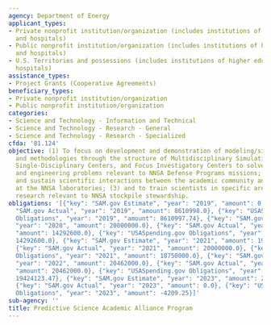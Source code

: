 ```yaml
---
agency: Department of Energy
applicant_types:
- Private nonprofit institution/organization (includes institutions of higher education
  and hospitals)
- Public nonprofit institution/organization (includes institutions of higher education
  and hospitals)
- U.S. Territories and possessions (includes institutions of higher education and
  hospitals)
assistance_types:
- Project Grants (Cooperative Agreements)
beneficiary_types:
- Private nonprofit institution/organization
- Public nonprofit institution/organization
categories:
- Science and Technology - Information and Technical
- Science and Technology - Research - General
- Science and Technology - Research - Specialized
cfda: '81.124'
objective: (1) To focus on development and demonstration of modeling/simulation technologies
  and methodologies through the structure of Multidisciplinary Simulation Centers,
  Single-Disciplinary Centers, and Focus Investigatory Centers to solve open science
  and engineering problems relevant to NNSA Defense Programs missions; (2) to promote
  and sustain scientific interactions between the academic community and scientists
  at the NNSA laboratories; (3) and to train scientists in specific areas of long-term
  research relevant to NNSA stockpile stewardship.
obligations: '[{"key": "SAM.gov Estimate", "year": "2019", "amount": 0.0}, {"key":
  "SAM.gov Actual", "year": "2019", "amount": 8610998.0}, {"key": "USASpending.gov
  Obligations", "year": "2019", "amount": 8610997.74}, {"key": "SAM.gov Estimate",
  "year": "2020", "amount": 20000000.0}, {"key": "SAM.gov Actual", "year": "2020",
  "amount": 14292600.0}, {"key": "USASpending.gov Obligations", "year": "2020", "amount":
  14292600.0}, {"key": "SAM.gov Estimate", "year": "2021", "amount": 19000000.0},
  {"key": "SAM.gov Actual", "year": "2021", "amount": 20000000.0}, {"key": "USASpending.gov
  Obligations", "year": "2021", "amount": 18750000.0}, {"key": "SAM.gov Estimate",
  "year": "2022", "amount": 20462000.0}, {"key": "SAM.gov Actual", "year": "2022",
  "amount": 20462000.0}, {"key": "USASpending.gov Obligations", "year": "2022", "amount":
  19424123.47}, {"key": "SAM.gov Estimate", "year": "2023", "amount": 21014000.0},
  {"key": "SAM.gov Actual", "year": "2023", "amount": 0.0}, {"key": "USASpending.gov
  Obligations", "year": "2023", "amount": -4209.25}]'
sub-agency: ''
title: Predictive Science Academic Alliance Program
---
```


